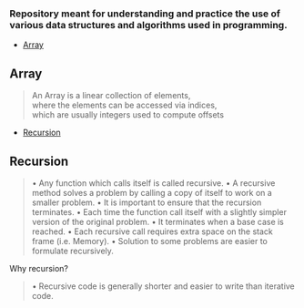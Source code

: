 
### Repository meant for understanding and practice the use of various data structures and algorithms used in programming.

- [Array](#array)

## Array
> An Array is a linear collection of elements,  
where the elements can be accessed via indices,  
which are usually integers used to compute offsets



- [Recursion](#recursion)

## Recursion
> • Any function which calls itself is called recursive.
> • A recursive method solves a problem by calling a copy of itself to work on a smaller problem.
> • It is important to ensure that the recursion terminates.
> • Each time the function call itself with a slightly simpler version of the original problem.
> • It terminates when a base case is reached.
> • Each recursive call requires extra space on the stack frame (i.e. Memory).
> • Solution to some problems are easier to formulate recursively.

Why recursion?
> • Recursive code is generally shorter and easier to write than iterative code.



